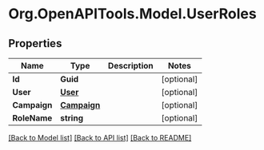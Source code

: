 # Org.OpenAPITools.Model.UserRoles
## Properties

Name | Type | Description | Notes
------------ | ------------- | ------------- | -------------
**Id** | **Guid** |  | [optional] 
**User** | [**User**](User.md) |  | [optional] 
**Campaign** | [**Campaign**](Campaign.md) |  | [optional] 
**RoleName** | **string** |  | [optional] 

[[Back to Model list]](../README.md#documentation-for-models) [[Back to API list]](../README.md#documentation-for-api-endpoints) [[Back to README]](../README.md)

